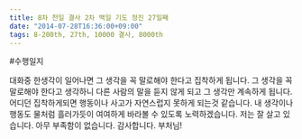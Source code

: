 ```yaml
---
title: 8차 천일 결사 2차 백일 기도 정진 27일째
date: "2014-07-28T16:36:00+09:00"
tags: 8-200th, 27th, 10000 결사, 8000th
---
```


#수행일지

대화중 한생각이 일어나면 그 생각을 꼭 말로해야 한다고 집착하게 됩니다. 그 생각을 꼭 말로해야 한다고 생각하니 다른 사람의 말을 듣지 않게 되고 그 생각만 계속하게 됩니다. 어디던 집착하게되면 행동이나 사고가 자연스럽지 못하게 되는것 같습니다. 내 생각이나 행동도 물처럼 흘러가듯이 여여하게 바라볼 수 있도록 노력하겠습니다. 저는 잘 살고 있습니다. 아무 부족함이 없습니다. 감사합니다. 부처님!
